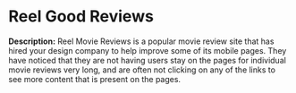 # Reel Good Reviews

**Description:** Reel Movie Reviews is a popular movie review site that has hired your design company to help 
improve some of its mobile pages. They have noticed that they are not having users stay on the pages for 
individual movie reviews very long, and are often not clicking on any of the links to see more content that 
is present on the pages.